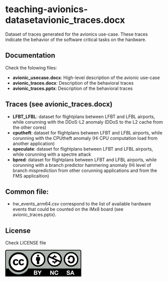 # teaching-avionics-datasetavionic_traces.docx

Dataset of traces generated for the avionics use-case. These traces indicate the
behavior of the software critical tasks on the hardware.

## Documentation

Check the folowing files:
 * **avionic_usecase.docx**: High-level description of the avionic use-case
 * **avionic_traces.docx**: Description of the behavioral traces
 * **avionic_traces.pptx**: Description of the behavioral traces
 
## Traces (see avionic_traces.docx)
 * **LFBT_LFBL**: dataset for flightplans between LFBT and LFBL airports, while corunning with the DDoS-L2 anomaly (DDoS to the L2 cache from the other cores)
 * **cputheft**: dataset for flightplans between LFBT and LFBL airports, while corunning with the CPUtheft anomaly (Hi CPU computation load from another application)
 * **speculate**: dataset for flightplans between LFBT and LFBL airports, while corunning with a spectre attack
 * **bpred**: dataset for flightplans between LFBT and LFBL airports, while  corunning with a branch predictor hammering anomaly (Hi level of branch misprediction from other corunning applications and from the FMS applicaition)

## Common file:
 * hw_events_arm64.csv correspond to the list of available hardware events that could be counted on the iMx8 board (see avionic_traces.pptx).

## License

Check LICENSE file

![BY-NC-SA](by-nc-sa.svg)
